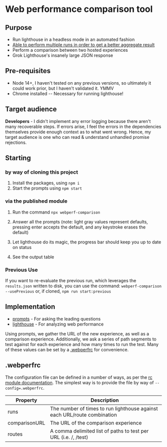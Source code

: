 # Web performance comparison tool

## Purpose
- Run lighthouse in a headless mode in an automated fashion
- [Able to perform multiple runs in order to get a better aggregate result](https://github.com/GoogleChrome/lighthouse/blob/HEAD/docs/variability.md)
- Perform a comparison between two hosted experiences
- Grok Lighthouse's insanely large JSON response

## Pre-requisites
- Node 14+, I haven't tested on any previous versions, so ultimately it could work prior, but I haven't validated it. YMMV
- Chrome installed -- Necessary for running lighthouse!

## Target audience
**Developers** - I didn't implement any error logging because there aren't many recoverable steps. If errors arise, I feel the errors in the dependencies themselves provide enough context as to what went wrong. Hence, my target audience is one who can read & understand unhandled promise rejections.

## Starting 

### by way of cloning this project
1. Install the packages, using `npm i`
1. Start the prompts using `npm start`

### via the published module
1. Run the command `npx webperf-comparison`

1. Answer all the prompts (note: light gray values represent defaults, pressing enter accepts the default, and any keystroke erases the default)
1. Let lighthouse do its magic, the progress bar should keep you up to date on status
1. See the output table

### Previous Use
If you want to re-evaluate the previous run, which leverages the `results.json` written to disk, you can use the command: `webperf-comparison --usePrevious` or, if cloned, `npm run start:previous`

## Implementation
- [prompts](https://www.npmjs.com/package/prompts) - For asking the leading questions
- [lighthouse](https://www.npmjs.com/package/lighthouse) - For analyzing web performance


Using prompts, we gather the URL of the new experience, as well as a comparison experience. Additionally, we ask a series of path segments to test against for each experience and how many times to run the test. Many of these values can be set by a [.webperfrc](#webperfc) for convenience.

## <a name="webperfc"></a> .webperfrc

The configuration file can be defined in a number of ways, as per the [rc module documentation](https://www.npmjs.com/package/rc). The simplest way is to provide the file by way of `--config=.webperfrc`.

| Property  | Description |
| ------------- | ------------- |
| runs  | The number of times to run lighthouse against each URL/route combination  |
| comparisonURL  | The URL of the comparison experience  |
| routes  | A comma delimited list of paths to test per URL (i.e. /, /test) |
